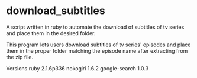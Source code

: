# download_subtitles
A script written in ruby to automate the download of subtitles of tv series and place them in the desired folder.

This program lets users download subtitles of tv series' episodes and place them in the proper folder matching the episode name after extracting from the zip file.

Versions
ruby 2.1.6p336
nokogiri 1.6.2
google-search 1.0.3
